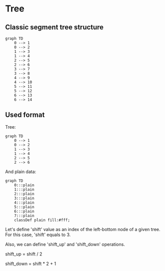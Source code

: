 # Tree

## Classic segment tree structure

```mermaid
graph TD
    0 --> 1
    0 --> 2
    1 --> 3
    1 --> 4
    2 --> 5
    2 --> 6
    3 --> 7
    3 --> 8
    4 --> 9
    4 --> 10
    5 --> 11
    5 --> 12
    6 --> 13
    6 --> 14
```

## Used format

Tree:
```mermaid
graph TD
    0 --> 1
    0 --> 2
    1 --> 3
    1 --> 4
    2 --> 5
    2 --> 6
```

And plain data:
```mermaid
graph TD
    0:::plain
    1:::plain
    2:::plain
    3:::plain
    4:::plain
    5:::plain
    6:::plain
    7:::plain
    classDef plain fill:#fff;
```

Let's define 'shift' value as an index of the left-bottom node of a given tree.
For this case, 'shift' equals to 3.

Also, we can define 'shift_up' and 'shift_down' operations.

shift_up = shift / 2

shift_down = shift * 2 + 1
